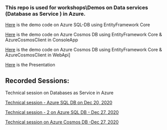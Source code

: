 ### This repo is used for workshops\Demos on Data services (Database as Service ) in Azure. 



[Here](https://github.com/KollaRajesh/AztdDataServices/tree/main/Az-SQL) is the demo code on Azure SQL-DB using EntityFramework Core


[Here](https://github.com/KollaRajesh/AztdDataServices/tree/main/Az-Cosmos/Demo.AzCosmos/Demo.AzCosmos.EFCore.ConsoleApp)
 is the demo code on Azure Cosmos DB using EntityFramework Core & AzureCosmosClient in ConsoleApp

[Here](https://github.com/KollaRajesh/AztdDataServices/tree/main/Az-Cosmos/Demo.AzCosmos/Demo.AzCosmos.EFCore.WebApiApp)
 is the demo code on Azure Cosmos DB using EntityFramework Core & AzureCosmosClient in WebApi]

[Here](https://www.slideshare.net/11raz/azure-data-services-240639864) is the Presentation



Recorded Sessions: 
------------------

Technical session on Databases as Service in Azure

[Technical session - Azure SQL DB on Dec 20, 2020](https://youtu.be/Cl4IDpc_0yc)

[Technical session - 2 on Azure SQL DB - Dec 27, 2020](https://youtu.be/_4lZ54eI3F0)


[Technical session on Azure Cosmos DB -Dec 27, 2020](https://youtu.be/rtDwX1K_64k)
